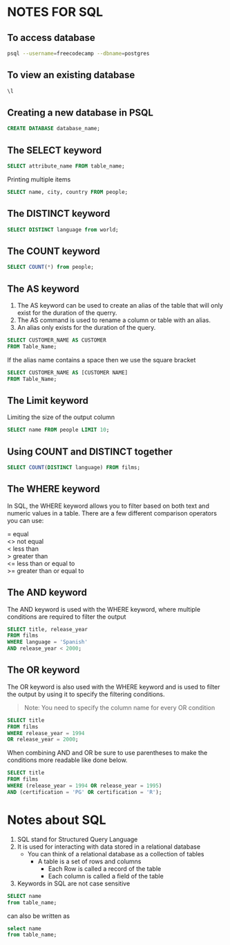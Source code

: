 # NOTES FOR SQL

## To access database 

```bash
psql --username=freecodecamp --dbname=postgres
```

## To view an existing database

```bash
\l
```

## Creating a new database in PSQL

```SQL
CREATE DATABASE database_name;
```

## The SELECT keyword

```SQL
SELECT attribute_name FROM table_name;
```

Printing multiple items

```SQL
SELECT name, city, country FROM people;
```

## The DISTINCT keyword

```SQL
SELECT DISTINCT language from world;
```
## The COUNT keyword

```SQL
SELECT COUNT(*) from people;
```

## The AS keyword

1. The AS keyword can be used to create an alias of the table that will only exist for the duration of the querry.
2. The AS command is used to rename a column or table with an alias.
3. An alias only exists for the duration of the query.

```SQL
SELECT CUSTOMER_NAME AS CUSTOMER
FROM Table_Name;
```

If the alias name contains a space then we use the square bracket

```SQL
SELECT CUSTOMER_NAME AS [CUSTOMER NAME]
FROM Table_Name;
```
## The Limit keyword

Limiting the size of the output column 
```SQL
SELECT name FROM people LIMIT 10;
```

## Using COUNT and DISTINCT together

```SQL
SELECT COUNT(DISTINCT language) FROM films;
```

## The WHERE keyword

In SQL, the WHERE keyword allows you to filter based on both text and numeric values in a table. There are a few different comparison operators you can use:

= equal <br>
<> not equal <br>
< less than <br>
\> greater than <br>
<= less than or equal to <br>
\>= greater than or equal to <br>

## The AND keyword

The AND keyword is used with the WHERE keyword, where multiple conditions are required to filter the output

```SQL
SELECT title, release_year
FROM films
WHERE language = 'Spanish' 
AND release_year < 2000;
```

## The OR keyword

The OR keyword is also used with the WHERE keyword and is used to filter the output by using it to specify the filtering conditions.
> Note: You need to specify the column name for every OR condition

```SQL
SELECT title
FROM films
WHERE release_year = 1994
OR release_year = 2000;
```

When combining AND and OR be sure to use parentheses to make the conditions more readable like done below.

```SQL
SELECT title
FROM films
WHERE (release_year = 1994 OR release_year = 1995)
AND (certification = 'PG' OR certification = 'R');
```

# Notes about SQL

1. SQL stand for Structured Query Language 
2. It is used for interacting with data stored in a relational database
    - You can think of a relational database as a collection of tables 
        - A table is a set of rows and columns
            - Each Row is called a record of the table
            - Each column is called a field of the table 
3. Keywords in SQL are not case sensitive

```SQL
SELECT name 
from table_name;
```
can also be written as
```SQL
select name
from table_name;
```


